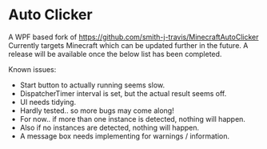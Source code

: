 # Auto Clicker

A WPF based fork of https://github.com/smith-j-travis/MinecraftAutoClicker
Currently targets Minecraft which can be updated further in the future.
A release will be available once the below list has been completed.

Known issues:

* Start button to actually running seems slow.
* DispatcherTimer interval is set, but the actual result seems off.
* UI needs tidying.
* Hardly tested.. so more bugs may come along!
* For now.. if more than one instance is detected, nothing will happen.
* Also if no instances are detected, nothing will happen.
* A message box needs implementing for warnings / information.